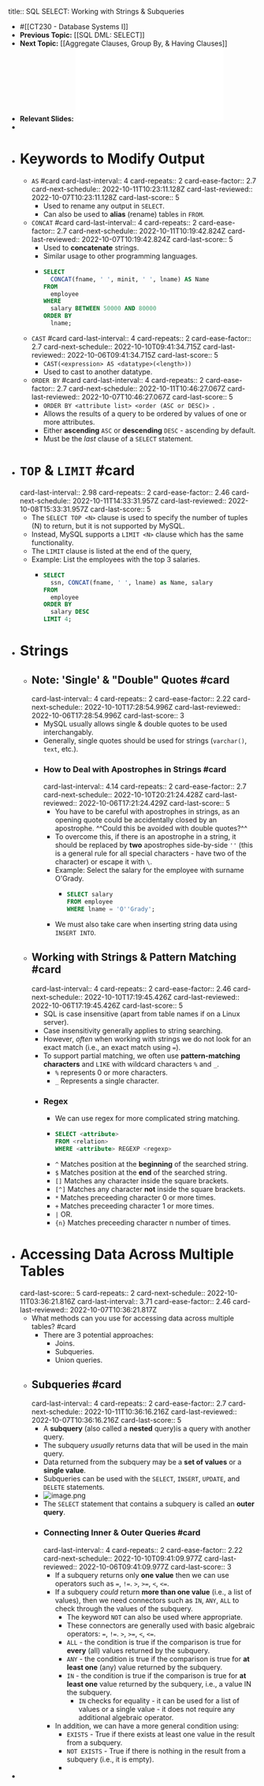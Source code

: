 title:: SQL SELECT: Working with Strings & Subqueries

- #[[CT230 - Database Systems I]]
- **Previous Topic:** [[SQL DML: SELECT]]
- **Next Topic:** [[Aggregate Clauses, Group By, & Having Clauses]]
- **Relevant Slides:** ![Topic 5 DML SELECT strings and subqueries.pdf](../assets/Topic_5_DML_SELECT_strings_and_subqueries_1664273683998_0.pdf)
-
- # Keywords to Modify Output
	- `AS` #card
	  card-last-interval:: 4
	  card-repeats:: 2
	  card-ease-factor:: 2.7
	  card-next-schedule:: 2022-10-11T10:23:11.128Z
	  card-last-reviewed:: 2022-10-07T10:23:11.128Z
	  card-last-score:: 5
		- Used to rename any output in `SELECT`.
		- Can also be used to **alias** (rename) tables in `FROM`.
	- `CONCAT` #card
	  card-last-interval:: 4
	  card-repeats:: 2
	  card-ease-factor:: 2.7
	  card-next-schedule:: 2022-10-11T10:19:42.824Z
	  card-last-reviewed:: 2022-10-07T10:19:42.824Z
	  card-last-score:: 5
		- Used to **concatenate** strings.
		- Similar usage to other programming languages.
		- ```sql
		  SELECT
		  	CONCAT(fname, ' ', minit, ' ', lname) AS Name
		  FROM
		  	employee
		  WHERE
		  	salary BETWEEN 50000 AND 80000
		  ORDER BY
		  	lname;
		  ```
	- `CAST` #card
	  card-last-interval:: 4
	  card-repeats:: 2
	  card-ease-factor:: 2.7
	  card-next-schedule:: 2022-10-10T09:41:34.715Z
	  card-last-reviewed:: 2022-10-06T09:41:34.715Z
	  card-last-score:: 5
		- `CAST(<expression> AS <datatype>(<length>))`
		- Used to cast to another datatype.
	- `ORDER BY` #card
	  card-last-interval:: 4
	  card-repeats:: 2
	  card-ease-factor:: 2.7
	  card-next-schedule:: 2022-10-11T10:46:27.067Z
	  card-last-reviewed:: 2022-10-07T10:46:27.067Z
	  card-last-score:: 5
		- `ORDER BY <attribute list> <order (ASC or DESC)> `.
		- Allows the results of a query to be ordered by values of one or more attributes.
		- Either **ascending** `ASC` or **descending** `DESC` - ascending by default.
		- Must be the *last* clause of a `SELECT` statement.
- # `TOP` & `LIMIT` #card
  card-last-interval:: 2.98
  card-repeats:: 2
  card-ease-factor:: 2.46
  card-next-schedule:: 2022-10-11T14:33:31.957Z
  card-last-reviewed:: 2022-10-08T15:33:31.957Z
  card-last-score:: 5
	- The `SELECT TOP <N>` clause is used to specify the number of tuples (N) to return, but it is not supported by MySQL.
	- Instead, MySQL supports a `LIMIT <N>` clause which has the same functionality.
	- The `LIMIT` clause is listed at the end of the query,
	- Example: List the employees with the top 3 salaries.
		- ```sql
		  SELECT
		  	ssn, CONCAT(fname, ' ', lname) as Name, salary
		  FROM
		  	employee
		  ORDER BY
		  	salary DESC
		  LIMIT 4;
		  ```
- # Strings
	- ## Note: 'Single' & "Double" Quotes #card
	  card-last-interval:: 4
	  card-repeats:: 2
	  card-ease-factor:: 2.22
	  card-next-schedule:: 2022-10-10T17:28:54.996Z
	  card-last-reviewed:: 2022-10-06T17:28:54.996Z
	  card-last-score:: 3
		- MySQL usually allows single & double quotes to be used interchangably.
		- Generally, single quotes should be used for strings (`varchar()`, `text`, etc.).
		- ### How to Deal with Apostrophes in Strings #card
		  card-last-interval:: 4.14
		  card-repeats:: 2
		  card-ease-factor:: 2.7
		  card-next-schedule:: 2022-10-10T20:21:24.428Z
		  card-last-reviewed:: 2022-10-06T17:21:24.429Z
		  card-last-score:: 5
			- You have to be careful with apostrophes in strings, as an opening quote could be accidentally closed by an apostrophe. ^^Could this be avoided with double quotes?^^
			- To overcome this, if there is an apostrophe in a string, it should be replaced by **two** apostrophes side-by-side `''` (this is a general rule for all special characters - have two of the character) or escape it with `\`.
			- Example: Select the salary for the employee with surname O'Grady.
				- ```SQL
				  SELECT salary
				  FROM employee
				  WHERE lname = 'O''Grady';
				  ```
			- We must also take care when inserting string data using `INSERT INTO`.
	- ## Working with Strings & Pattern Matching #card
	  card-last-interval:: 4
	  card-repeats:: 2
	  card-ease-factor:: 2.46
	  card-next-schedule:: 2022-10-10T17:19:45.426Z
	  card-last-reviewed:: 2022-10-06T17:19:45.426Z
	  card-last-score:: 5
		- SQL is case insensitive (apart from table names if on a Linux server).
		- Case insensitivity generally applies to string searching.
		- However, *often* when working with strings we do not look for an exact match (i.e., an exact match using `=`).
		- To support partial matching, we often use **pattern-matching characters** and `LIKE` with wildcard characters `%` and `_`.
			- `%` represents 0 or more characters.
			- `_` Represents a single character.
		- ### Regex
			- We can use regex for more complicated string matching.
			- ```sql
			  SELECT <attribute>
			  FROM <relation>
			  WHERE <attribute> REGEXP <regexp>
			  ```
			- `^` Matches position at the **beginning** of the searched string.
			- `$` Matches position at the **end** of the searched string.
			- `[]` Matches any character inside the square brackets.
			- `[^]` Matches any character **not** inside the square brackets.
			- `*` Matches preceeding character 0 or more times.
			- `+` Matches preceeding character 1 or more times.
			- `|` OR.
			- `{n}` Matches preceeding character n number of times.
- # Accessing Data Across Multiple Tables
  card-last-score:: 5
  card-repeats:: 2
  card-next-schedule:: 2022-10-11T03:36:21.816Z
  card-last-interval:: 3.71
  card-ease-factor:: 2.46
  card-last-reviewed:: 2022-10-07T10:36:21.817Z
	- What methods can you use for accessing data across multiple tables? #card
		- There are 3 potential approaches:
			- Joins.
			- Subqueries.
			- Union queries.
	- ## Subqueries #card
	  card-last-interval:: 4
	  card-repeats:: 2
	  card-ease-factor:: 2.7
	  card-next-schedule:: 2022-10-11T10:36:16.216Z
	  card-last-reviewed:: 2022-10-07T10:36:16.216Z
	  card-last-score:: 5
		- A **subquery** (also called a **nested** query)is a query with another query.
		- The subquery *usually* returns data that will be used in the main query.
		- Data returned from the subquery may be a **set of values** or a **single value**.
		- Subqueries can be used with the `SELECT`, `INSERT`, `UPDATE`, and `DELETE` statements.
		- ![image.png](../assets/image_1664275471660_0.png)
		- The `SELECT` statement that contains a subquery is called an **outer query**.
		- ### Connecting Inner & Outer Queries #card
		  card-last-interval:: 4
		  card-repeats:: 2
		  card-ease-factor:: 2.22
		  card-next-schedule:: 2022-10-10T09:41:09.977Z
		  card-last-reviewed:: 2022-10-06T09:41:09.977Z
		  card-last-score:: 3
			- If a subquery returns only **one value** then we can use operators such as `=`, `!=`. `>`, `>=`, `<`, `<=`.
			- If a subquery *could* return **more than one value** (i.e., a list of values), then we need connectors such as `IN`, `ANY`, `ALL` to check through the values of the subquery.
				- The keyword `NOT` can also be used where appropriate.
				- These connectors are generally used with basic algebraic operators: `=`, `!=`. `>`, `>=`, `<`, `<=`.
				- `ALL` - the condition is true if the comparison is true for **every** (all) values returned by the subquery.
				- `ANY` - the condition is true if the comparison is true for **at least one** (any) value returned by the subquery.
				- `IN` - the condition is true if the comparison is true for **at least one** value returned by the subquery, i.e., a value IN the subquery.
					- `IN` checks for equality - it can be used for a list of values or a single value - it does not require any additional algebraic operator.
			- In addition, we can have a more general condition using:
				- `EXISTS` -  True if there exists at least one value in the result from a subquery.
				- `NOT EXISTS` - True if there is nothing in the result from a subquery (i.e., it is empty).
				-
-
